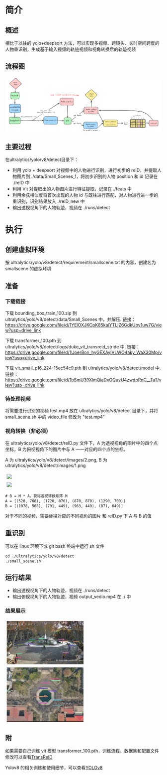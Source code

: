 # 简介
## 概述
相比于以往的 yolo+deepsort 方法，可以实现多视频、跨镜头、长时空间跨度的人物重识别，生成基于输入视频的轨迹视频和视角转换后的轨迹视频

## 流程图
![图片1](ultralytics/yolo/v8/detect/images/chart.png)

## 主要过程
在ultralytics/yolo/v8/detect目录下：
- 利用 yolo + deepsort 对视频中的人物进行识别，进行初步的 reID，并提取人物图片到 ./data/Small_Scenes_1，将初步识别的人物 position 和 id 记录在 ./reID 中
- 利用 Vit 对提取出的人物图片进行特征提取，记录在 ./feats 中
- 利用余弦相似度将首次出现的人物 id 与既往进行匹配，对人物进行进一步的重识别，识别结果放入 ./reID_new 中
- 输出透视视角下的人物轨迹，视频在 ./runs/detect

# 执行
## 创建虚拟环境
按 ultralytics/yolo/v8/detect/requirement/smallscene.txt 的内容，创建名为 smallscene 的虚拟环境

## 准备

### 下载链接
下载 bounding_box_train_100.zip 到 ultralytics/yolo/v8/detect/data/Small_Scenes 中，并解压.
链接：https://drive.google.com/file/d/1YElOXJKCpK85kaiYTLjZ6GdkUby1uw7G/view?usp=drive_link

下载 transformer_100.pth 到 ultralytics/yolo/v8/detect/logs/duke_vit_transreid_stride 中.
链接：https://drive.google.com/file/d/1UoerBon_hyGEXAyIVLWO4aky_WaX30Mp/view?usp=drive_link

下载 vit_small_p16_224-15ec54c9.pth 到 ultralytics/yolo/v8/detect/model 中.
链接：https://drive.google.com/file/d/1bSmU39XlmQiaDxOQuvU4zwdpRnC__TaT/view?usp=drive_link

### 待处理视频
将需要进行识别的视频 test.mp4 放在 ultralytics/yolo/v8/detect 目录下，并将 small_scene.sh 中的 video_file 修改为 "test.mp4"

### 视角转换（非必须）
在 ultralytics/yolo/v8/detect/reID.py 文件下，A 为透视视角的图片中的四个点坐标，B 为俯视视角下的图片中与 A 一一对应的四个点的坐标。

A 为 ultralytics/yolo/v8/detect/images/2.png, B 为 ultralytics/yolo/v8/detect/images/1.png
<div style="display:flex; flex-wrap:wrap;">
    <img src="ultralytics/yolo/v8/detect/images/2.png" style="width:49%; padding:5px;">
    <img src="ultralytics/yolo/v8/detect/images/1.png" style="width:49%; padding:5px;">
</div>

```
# B = M * A，获得透视转换矩阵 M
A = [(520, 760), (1720, 870), (870, 870), (1290, 700)]
B = [(1078, 568), (791, 449), (963, 449), (871, 649)]
```
对于不同的视频，需要替换对应的不同视角的图片 和 reID.py 下 A 与 B 的值

## 重识别
可以在 linux 环境下或 git bash 终端中运行 sh 文件
```
cd ./ultralytics/yolo/v8/detect
./small_scene.sh
```
## 运行结果
- 输出透视视角下的人物轨迹，视频在 ./runs/detect
- 输出俯视视角下的人物轨迹，视频 output_vedio.mp4 在 ./ 中

### 结果展示
<div style="display:flex; flex-wrap:wrap;">
    <img src="ultralytics/yolo/v8/detect/images/output2.png" style="width:49%; padding:5px;">
    <img src="ultralytics/yolo/v8/detect/images/output1.png" style="width:49%; padding:5px;">
</div>

## 附
如果需要自己训练 vit 模型 transformer_100.pth，训练流程、数据集和配置文件修改可以查看[TransReID](ultralytics/yolo/v8/detect/TransReID-main/README.md)

Yolov8 的相关训练和使用细节，可以查看[YOLOv8](README_old.md)